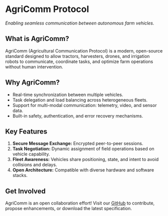 # AgriComm Protocol

_Enabling seamless communication between autonomous farm vehicles._

## What is AgriComm?

AgriComm (Agricultural Communication Protocol) is a modern, open-source standard designed to allow tractors, harvesters, drones, and irrigation robots to communicate, coordinate tasks, and optimize farm operations without human intervention.

## Why AgriComm?

- Real-time synchronization between multiple vehicles.
- Task delegation and load balancing across heterogeneous fleets.
- Support for multi-modal communication: telemetry, video, and sensor data.
- Built-in safety, authentication, and error recovery mechanisms.

## Key Features

1. **Secure Message Exchange:** Encrypted peer-to-peer sessions.
2. **Task Negotiation:** Dynamic assignment of field operations based on vehicle capability.
3. **Fleet Awareness:** Vehicles share positioning, state, and intent to avoid collisions and delays.
4. **Open Architecture:** Compatible with diverse hardware and software stacks.

## Get Involved

AgriComm is an open collaboration effort! Visit our [GitHub](https://github.com/agricomm-project) to contribute, propose enhancements, or download the latest specification.
